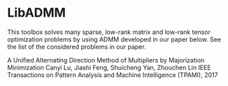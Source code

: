 # LibADMM
This toolbox solves many sparse, low-rank matrix and low-rank tensor optimization problems by using ADMM developed in our paper below. See the list of the considered problems in our paper.

A Unified Alternating Direction Method of Multipliers by Majorization Minimization
Canyi Lu, Jiashi Feng, Shuicheng Yan, Zhouchen Lin
IEEE Transactions on Pattern Analysis and Machine Intelligence (TPAMI), 2017
